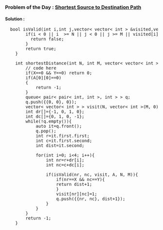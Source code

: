 ### Problem of the Day : [Shortest Source to Destination Path](https://practice.geeksforgeeks.org/problems/shortest-source-to-destination-path3544/1)

#### Solution : 
<pre>
  bool isValid(int i,int j,vector< vector< int > &visited,vector< vector< int > > & A,int N,int M){
        if(i < 0 || i  >= N || j < 0 || j >= M || visited[i][j]==1 || A[i][j]==0){
          return false;
        }
        return true;
    }
  
    int shortestDistance(int N, int M, vector< vector< int > > A, int X, int Y) {
        // code here
        if(X==0 && Y==0) return 0;
        if(A[0][0]==0)
        {
            return -1;
        }
        queue< pair< pair< int, int >, int > > q;
        q.push({{0, 0}, 0});
        vector< vector< int > > visit(N, vector< int >(M, 0));
        int dr[]={-1, 0, 1, 0};
        int dc[]={0, 1, 0, -1};
        while(!q.empty()){
            auto it=q.front();
            q.pop();
            int r=it.first.first;
            int c=it.first.second;
            int dist=it.second;
            
            for(int i=0; i<4; i++){
                int nr=r+dr[i];
                int nc=c+dc[i];
                
                if(isValid(nr, nc, visit, A, N, M)){
                    if(nr==X && nc==Y){
                    return dist+1;
                    }
                    visit[nr][nc]=1;
                    q.push({{nr, nc}, dist+1});
                }
            }
        }
        return -1;
    }
</pre>
